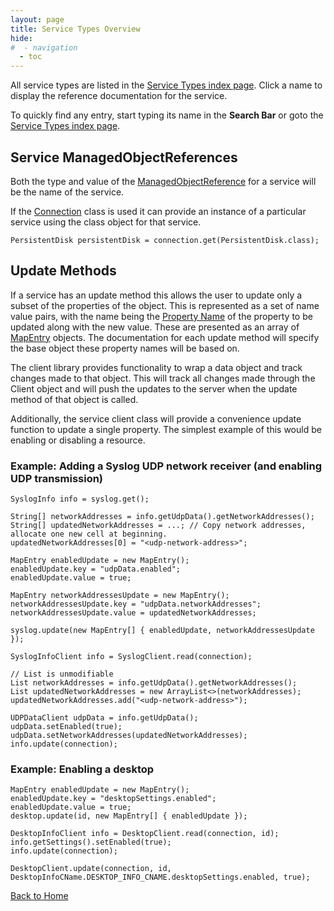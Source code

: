 ```yaml
---
layout: page
title: Service Types Overview
hide:
#  - navigation
  - toc
---
```


All service types are listed in the [Service Types index page](index-mo_types.md). Click a name to display the reference documentation for the service.

To quickly find any entry, start typing its name in the **Search Bar** or goto the [Service Types index page](index-mo_types.md).

## Service ManagedObjectReferences

Both the type and value of the [ManagedObjectReference](../2406/vmodl.ManagedObjectReference.md) for a service will be the name of the service.

If the [Connection](index.md#connecting-to-the-api) class is used it can provide an instance of a particular service using the class object for that service.

```
PersistentDisk persistentDisk = connection.get(PersistentDisk.class);
```

## Update Methods

If a service has an update method this allows the user to update only a subset of the properties of the object. This is represented as a set of name value pairs, with the name being the [Property Name](do-types-landing.md#cname) of the property to be updated along with the new value. These are presented as an array of [MapEntry](../2406/vdi.util.MapEntry.md) objects. The documentation for each update method will specify the base object these property names will be based on.

The client library provides functionality to wrap a data object and track changes made to that object. This will track all changes made through the Client object and will push the updates to the server when the update method of that object is called.

Additionally, the service client class will provide a convenience update function to update a single property. The simplest example of this would be enabling or disabling a resource.

### Example: Adding a Syslog UDP network receiver (and enabling UDP transmission)

```
SyslogInfo info = syslog.get();

String[] networkAddresses = info.getUdpData().getNetworkAddresses();
String[] updatedNetworkAddresses = ...; // Copy network addresses, allocate one new cell at beginning.
updatedNetworkAddresses[0] = "<udp-network-address>";

MapEntry enabledUpdate = new MapEntry();
enabledUpdate.key = "udpData.enabled";
enabledUpdate.value = true;

MapEntry networkAddressesUpdate = new MapEntry();
networkAddressesUpdate.key = "udpData.networkAddresses";
networkAddressesUpdate.value = updatedNetworkAddresses;

syslog.update(new MapEntry[] { enabledUpdate, networkAddressesUpdate });
```

```
SyslogInfoClient info = SyslogClient.read(connection);

// List is unmodifiable
List networkAddresses = info.getUdpData().getNetworkAddresses();
List updatedNetworkAddresses = new ArrayList<>(networkAddresses);
updatedNetworkAddresses.add("<udp-network-address>");

UDPDataClient udpData = info.getUdpData();
udpData.setEnabled(true);
udpData.setNetworkAddresses(updatedNetworkAddresses);
info.update(connection);
```

### Example: Enabling a desktop

```
MapEntry enabledUpdate = new MapEntry();
enabledUpdate.key = "desktopSettings.enabled";
enabledUpdate.value = true;
desktop.update(id, new MapEntry[] { enabledUpdate });
```

```
DesktopInfoClient info = DesktopClient.read(connection, id);
info.getSettings().setEnabled(true);
info.update(connection);
```

```
DesktopClient.update(connection, id, DesktopInfoCName.DESKTOP_INFO_CNAME.desktopSettings.enabled, true);
```

[Back to Home](index.md)



 
